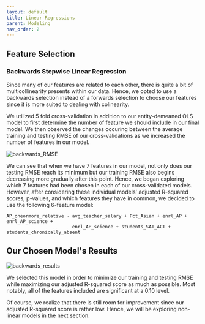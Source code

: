 ```yaml
---
layout: default
title: Linear Regressions 
parent: Modeling
nav_order: 2
---
```


## Feature Selection 

### Backwards Stepwise Linear Regression  

Since many of our features are related to each other, there is quite a bit of multicollinearity presents within our data. Hence, we opted to use a backwards selection instead of a forwards selection to choose our features since it is more suited to dealing with colinearity. 

We utilized 5 fold cross-validation in addition to our entity-demeaned OLS model to first determine the number of feature we should include in our final model. We then observed the changes occuring between the average training and testing RMSE of our cross-validations as we increased the number of features in our model. 

![backwards_RMSE](../../../assets/images/backwards_RMSE.png) 

We can see that when we have 7 features in our model, not only does our testing RMSE reach its minimum but our training RMSE also begins decreasing more gradually after this point. Hence, we began exploring which 7 features had been chosen in each of our cross-validated models. However, after considering these individual models' adjusted R-squared scores, p-values, and which features they have in common, we decided to use the following 6-feature model: 

    AP_oneormore_relative ~ avg_teacher_salary + Pct_Asian + enrl_AP + enrl_AP_science + 
                            enrl_AP_science + students_SAT_ACT + students_chronically_absent 


## Our Chosen Model's Results 

![backwards_results](../../../assets/images/backwards_results.png)

We selected this model in order to minimize our training and testing RMSE while maximizing our adjusted R-squared score as much as possible. Most notably, all of the features included are significant at a 0.10 level. 

Of course, we realize that there is still room for improvement since our adjusted R-squared score is rather low. Hence, we will be exploring non-linear models in the next section. 
